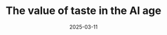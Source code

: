 ---
title: "The value of taste in the AI age"
description: "Taste is what's valuable. Why is that? How do we develop it?"
date: "2025-03-11"
published: false
image: 
tags: []
exceprt:
---